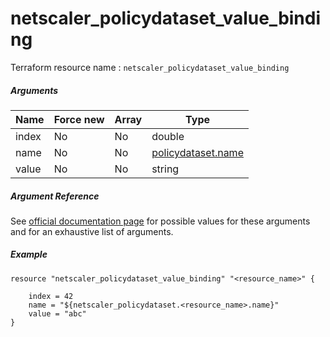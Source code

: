 # netscaler_policydataset_value_binding

Terraform resource name : ```netscaler_policydataset_value_binding```

##### Arguments

| Name | Force new | Array | Type |
|----|----|----|----|
|index|No|No|double|
|name|No|No|[policydataset.name](/doc/resources/policydataset.md)|
|value|No|No|string|


##### Argument Reference

See [official documentation page](https://developer-docs.citrix.com/projects/netscaler-nitro-api/en/11.0/configuration/policy/policydataset_value_binding/policydataset_value_binding/) for possible values for these arguments and for an exhaustive list of arguments.

##### Example

```
resource "netscaler_policydataset_value_binding" "<resource_name>" {

    index = 42
    name = "${netscaler_policydataset.<resource_name>.name}"
    value = "abc"
}
```

